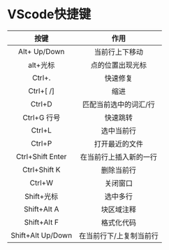 # VScode快捷键

|       按键        |          作用           |
| :---------------: | :---------------------: |
|   Alt+ Up/Down    |     当前行上下移动      |
|     alt+光标      |    点的位置出现光标     |
|      Ctrl+.       |        快速修复         |
|     Ctrl+[ /]     |          缩进           |
|      Ctrl+D       |  匹配当前选中的词汇/行  |
|    Ctrl+G 行号    |        快速跳转         |
|      Ctrl+L       |       选中当前行        |
|      Ctrl+P       |     打开最近的文件      |
| Ctrl+Shift Enter  | 在当前行上插入新的一行  |
|   Ctrl+Shift K    |       删除当前行        |
|      Ctrl+W       |        关闭窗口         |
|    Shift+光标     |        选中多行         |
|    Shift+Alt A    |       块区域注释        |
|    Shift+Alt F    |       格式化代码        |
| Shift+Alt Up/Down | 在当前行下/上复制当前行 |